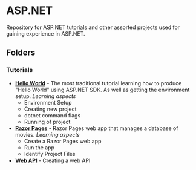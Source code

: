 # ASP.NET
Repository for ASP.NET tutorials and other assorted projects used for gaining experience in ASP.NET.

## Folders

### Tutorials
* **[Hello World](https://dotnet.microsoft.com/learn/aspnet/hello-world-tutorial/install)** - The most traditional tutorial learning how to produce "Hello World" using ASP.NET SDK. As well as getting the environment setup.
    *Learning aspects*
    * Environment Setup
    * Creating new project
    * dotnet command flags
    * Running of project
* **[Razor Pages](https://docs.microsoft.com/en-us/aspnet/core/tutorials/razor-pages/razor-pages-start?view=aspnetcore-3.1&tabs=visual-studio-code)** - Razor Pages web app that manages a database of movies.
    *Learning aspects*
    * Create a Razor Pages web app
    * Run the app
    * Identify Project Files
* **[Web API](https://docs.microsoft.com/en-us/aspnet/core/tutorials/first-web-api?view=aspnetcore-3.1&tabs=visual-studio)** - Creating a web API 
